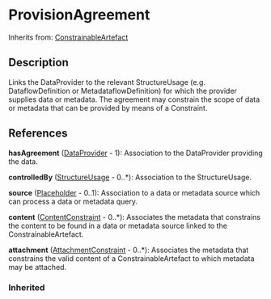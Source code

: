 
# ProvisionAgreement

Inherits from: [ConstrainableArtefact](../Constraints/ConstrainableArtefact.md)



## Description

Links the DataProvider to the relevant StructureUsage (e.g. DataflowDefinition or MetadataflowDefinition) for which the provider supplies data or metadata. The agreement may constrain the scope of data or metadata that can be provided by means of a Constraint.




## References

**hasAgreement** ([DataProvider](../OrganisationSchemes/DataProvider.md) - 1): Association to the DataProvider providing the data.

**controlledBy** ([StructureUsage](../Base/StructureUsage.md) - 0..*): Association to the StructureUsage.

**source** ([Placeholder](../Base/Placeholder.md) - 0..1): Association to a data or metadata source which can process a data or metadata query.

**content** ([ContentConstraint](../Constraints/ContentConstraint.md) - 0..*): Associates the metadata that constrains the content to be found in a data or metadata source linked to the ConstrainableArtefact.

**attachment** ([AttachmentConstraint](../Constraints/AttachmentConstraint.md) - 0..*): Associates the metadata that constrains the valid content of a ConstrainableArtefact to which metadata may be attached.

### Inherited




